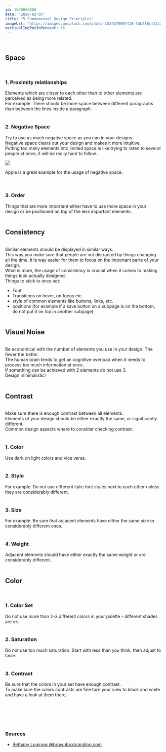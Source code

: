 ```yaml
---
id: 1580860800
date: "2020-02-05"
title: "5 Fundamental Design Principles"
imageUrl: "https://images.unsplash.com/photo-1534670007418-fbb7f6cf32c3?ixlib=rb-1.2.1&ixid=eyJhcHBfaWQiOjEyMDd9&auto=format&fit=crop&w=634&q=80"
verticalImgPosInPercent: 45
---
```

<br />

## Space
<br />

### 1. Proximity relationships
Elements which are closer to each other than to other elements are perceived as being more related. <br/>
For example: There should be more space between different paragraphs than between the lines inside a paragraph.
<br /><br />

### 2. Negative Space
Try to use as much negative space as you can in your designs.<br/>
Negative space clears out your design and makes it more intuitive.<br/>
Putting too many elements into limited space is like trying to listen to several people at once, it will be really hard to follow.

![](https://bwekl5gwew43yjddqozlr2y-wpengine.netdna-ssl.com/wp-content/uploads/2018/01/Screen-Shot-2018-01-12-at-4.12.45-PM.png)

<figcaption>Apple is a great example for the usage of negative space.</figcaption>
<br /><br />

### 3. Order
Things that are more important either have to use more space in your design or be positioned on top of the less important elements.
<br /><br />

## Consistency
<br />
Similar elements should be displayed in similar ways.<br />
This way you make sure that people are not distracted by things changing all the time, it is way easier for them to focus on the important parts of your design.<br />
What is more, the usage of consistency is crucial when it comes to making things look actually designed.<br />
Things to stick to once set:

* Font
* Transitions on hover, on focus etc.
* style of common elements like buttons, links, etc.
* positions (for example if a save button on a subpage is on the bottom, do not put it on top in another subpage)
<br /><br />

## Visual Noise
<br />
Be economical with the number of elements you use in your design. The fewer the better.<br />
The human brain tends to get an cognitive overload when it needs to process too much information at once.<br />
If something can be achieved with 2 elements do not use 3.<br />
Design minimalistic!
<br /><br />

## Contrast
<br />
Make sure there is enough contrast between all elements.<br />
Elements of your design should be either exactly the same, or significantly different.<br />
Common design aspects where to consider checking contrast:
<br /><br />

### 1. Color
Use dark on light colors and vice versa.
<br /><br />

### 2. Style
For example: Do not use different italic font styles next to each other unless they are considerably different.
<br /><br />

### 3. Size
For example: Be sure that adjacent elements have either the same size or considerably different ones.
<br /><br />

### 4. Weight
Adjacent elements should have either exactly the same weight or are considerably different.
<br /><br />

## Color
<br />

### 1. Color Set
Do not use more than 2-3 different colors in your palette - different shades are ok.
<br /><br />

### 2. Saturation
Do not use too much saturation. Start with less than you think, then adjust to taste.
<br /><br />

### 3. Contrast
Be sure that the colors in your set have enough contrast.<br />
To make sure the colors contrasts are fine turn your view to black and white and have a look at them there.
<br /><br /><br /><br /><br /><br />

### Sources

* [Bethany Loginow @brownboxbranding.com](https://www.brownboxbranding.com/10-web-design-trends-rise-2018/screen-shot-2018-01-12-at-4-12-45-pm/)